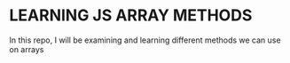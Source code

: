 # LEARNING JS ARRAY METHODS

In this repo, I will be examining and learning different methods we can use on arrays
